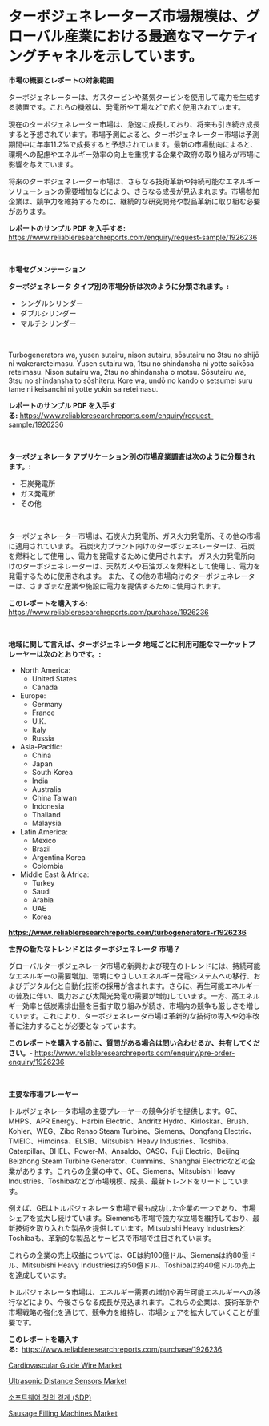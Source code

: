 <p><h1>ターボジェネレーターズ市場規模は、グローバル産業における最適なマーケティングチャネルを示しています。</h1></p><p><strong>市場の概要とレポートの対象範囲</strong></p>
<p><p>ターボジェネレーターは、ガスタービンや蒸気タービンを使用して電力を生成する装置です。これらの機器は、発電所や工場などで広く使用されています。</p><p>現在のターボジェネレーター市場は、急速に成長しており、将来も引き続き成長すると予想されています。市場予測によると、ターボジェネレーター市場は予測期間中に年率11.2%で成長すると予想されています。最新の市場動向によると、環境への配慮やエネルギー効率の向上を重視する企業や政府の取り組みが市場に影響を与えています。</p><p>将来のターボジェネレーター市場は、さらなる技術革新や持続可能なエネルギーソリューションの需要増加などにより、さらなる成長が見込まれます。市場参加企業は、競争力を維持するために、継続的な研究開発や製品革新に取り組む必要があります。</p></p>
<p><strong>レポートのサンプル PDF を入手する:</strong> <a href="https://www.reliableresearchreports.com/enquiry/request-sample/1926236">https://www.reliableresearchreports.com/enquiry/request-sample/1926236</a></p>
<p>&nbsp;</p>
<p><strong>市場セグメンテーション</strong></p>
<p><strong>ターボジェネレータ タイプ別の市場分析は次のように分類されます。:</strong></p>
<p><ul><li>シングルシリンダー</li><li>ダブルシリンダー</li><li>マルチシリンダー</li></ul></p>
<p>&nbsp;</p>
<p><p>Turbogenerators wa, yusen sutairu, nison sutairu, sōsutairu no 3tsu no shijō ni wakerareteimasu. Yusen sutairu wa, 1tsu no shindansha ni yotte saikōsa reteimasu. Nison sutairu wa, 2tsu no shindansha o motsu. Sōsutairu wa, 3tsu no shindansha to sōshiteru. Kore wa, undō no kando o setsumei suru tame ni keisanchi ni yotte yokin sa reteimasu.</p></p>
<p><strong>レポートのサンプル PDF を入手する:</strong>&nbsp;<a href="https://www.reliableresearchreports.com/enquiry/request-sample/1926236">https://www.reliableresearchreports.com/enquiry/request-sample/1926236</a></p>
<p>&nbsp;</p>
<p><strong> ターボジェネレータ アプリケーション別の市場産業調査は次のように分類されます。:</strong></p>
<p><ul><li>石炭発電所</li><li>ガス発電所</li><li>その他</li></ul></p>
<p>&nbsp;</p>
<p><p>ターボジェネレーター市場は、石炭火力発電所、ガス火力発電所、その他の市場に適用されています。 石炭火力プラント向けのターボジェネレーターは、石炭を燃料として使用し、電力を発電するために使用されます。 ガス火力発電所向けのターボジェネレーターは、天然ガスや石油ガスを燃料として使用し、電力を発電するために使用されます。 また、その他の市場向けのターボジェネレーターは、さまざまな産業や施設に電力を提供するために使用されます。</p></p>
<p><strong>このレポートを購入する:</strong>&nbsp; <a href="https://www.reliableresearchreports.com/purchase/1926236">https://www.reliableresearchreports.com/purchase/1926236</a></p>
<p>&nbsp;</p>
<p><strong>地域に関して言えば、ターボジェネレータ 地域ごとに利用可能なマーケットプレーヤーは次のとおりです。:</strong></p>
<p><ul>
    <li>
        North America:
        <ul>
            <li>United States</li>
            <li>Canada</li>
        </ul>
    </li>
    <li>
        Europe:
        <ul>
            <li>Germany</li>
            <li>France</li>
            <li>U.K.</li>
            <li>Italy</li>
            <li>Russia</li>
        </ul>
    </li>
    <li>
        Asia-Pacific:
        <ul>
            <li>China</li>
            <li>Japan</li>
            <li>South Korea</li>
            <li>India</li>
            <li>Australia</li>
            <li>China Taiwan</li>
            <li>Indonesia</li>
            <li>Thailand</li>
            <li>Malaysia</li>
        </ul>
    </li>
    <li>
        Latin America:
        <ul>
            <li>Mexico</li>
            <li>Brazil</li>
            <li>Argentina Korea</li>
            <li>Colombia</li>
        </ul>
    </li>
    <li>
        Middle East & Africa:
        <ul>
            <li>Turkey</li>
            <li>Saudi</li>
            <li>Arabia</li>
            <li>UAE</li>
            <li>Korea</li>
        </ul>
    </li>
    </ul></p>
<p><strong><a href="https://www.reliableresearchreports.com/turbogenerators-r1926236">https://www.reliableresearchreports.com/turbogenerators-r1926236</a></strong>&nbsp;</p>
<p><strong>世界の新たなトレンドとは ターボジェネレータ 市場？</strong></p>
<p><p>グローバルターボジェネレータ市場の新興および現在のトレンドには、持続可能なエネルギーの需要増加、環境にやさしいエネルギー発電システムへの移行、およびデジタル化と自動化技術の採用が含まれます。さらに、再生可能エネルギーの普及に伴い、風力および太陽光発電の需要が増加しています。一方、高エネルギー効率と低炭素排出量を目指す取り組みが続き、市場内の競争も厳しさを増しています。これにより、ターボジェネレータ市場は革新的な技術の導入や効率改善に注力することが必要となっています。</p></p>
<p><strong>このレポートを購入する前に、質問がある場合は問い合わせるか、共有してください。</strong>- <a href="https://www.reliableresearchreports.com/enquiry/pre-order-enquiry/1926236">https://www.reliableresearchreports.com/enquiry/pre-order-enquiry/1926236</a></p>
<p>&nbsp;</p>
<p><strong>主要な市場プレーヤー</strong></p>
<p><p>トルボジェネレータ市場の主要プレーヤーの競争分析を提供します。GE、MHPS、APR Energy、Harbin Electric、Andritz Hydro、Kirloskar、Brush、Kohler、WEG、Zibo Renao Steam Turbine、Siemens、Dongfang Electric、TMEIC、Himoinsa、ELSIB、Mitsubishi Heavy Industries、Toshiba、Caterpillar、BHEL、Power-M、Ansaldo、CASC、Fuji Electric、Beijing Beizhong Steam Turbine Generator、Cummins、Shanghai Electricなどの企業があります。これらの企業の中で、GE、Siemens、Mitsubishi Heavy Industries、Toshibaなどが市場規模、成長、最新トレンドをリードしています。</p><p>例えば、GEはトルボジェネレータ市場で最も成功した企業の一つであり、市場シェアを拡大し続けています。Siemensも市場で強力な立場を維持しており、最新技術を取り入れた製品を提供しています。Mitsubishi Heavy IndustriesとToshibaも、革新的な製品とサービスで市場で注目されています。</p><p>これらの企業の売上収益については、GEは約100億ドル、Siemensは約80億ドル、Mitsubishi Heavy Industriesは約50億ドル、Toshibaは約40億ドルの売上を達成しています。</p><p>トルボジェネレータ市場は、エネルギー需要の増加や再生可能エネルギーへの移行などにより、今後さらなる成長が見込まれます。これらの企業は、技術革新や市場戦略の強化を通じて、競争力を維持し、市場シェアを拡大していくことが重要です。</p></p>
<p><strong>このレポートを購入する:</strong>&nbsp;&nbsp;<a href="https://www.reliableresearchreports.com/purchase/1926236">https://www.reliableresearchreports.com/purchase/1926236</a></p>
<p><p><a href="https://github.com/Whitneyboyettebo9kiw7yr13/Market-Research-Report-List-2/blob/main/cardiovascular-guide-wire-market.md">Cardiovascular Guide Wire Market</a></p><p><a href="https://changeable-paste-463.notion.site/Ultrasonic-Distance-Sensors-Market-Analysis-and-Sze-Forecasted-for-period-from-2024-to-2031-4a4dad7b5588401e9cf1b6da9f6e68b2">Ultrasonic Distance Sensors Market</a></p><p><a href="https://github.com/sammyUltyylrich9067856/Market-Research-Report-List-1/blob/main/916138222301.md">소프트웨어 정의 경계 (SDP)</a></p><p><a href="https://view.publitas.com/reportprime-1/analyzing-sausage-filling-machines-market-global-industry-perspective-and-forecast-2024-to-2031/">Sausage Filling Machines Market</a></p></p>